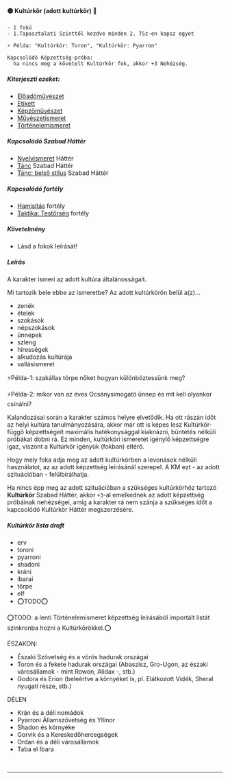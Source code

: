 #### 🟡 Kultúrkör (adott kultúrkör) 🔁

```
- 1 fokú
- 1.Tapasztalati Szinttől kezdve minden 2. TSz-en kapsz egyet

⚡ Példa: "Kultúrkör: Toron", "Kultúrkör: Pyarron"

Kapcsolódó Képzettség-próba:
  ha nincs meg a követelt Kultúrkör fok, akkor +3 Nehézség.
```

##### Kiterjeszti ezeket:
- [Előadóművészet](../kepzettsegek/eloadomuveszet.md)
- [Etikett](../kepzettsegek/etikett.md)
- [Képzőművészet](../kepzettsegek/kepzomuveszet.md)
- [Művészetismeret](../kepzettsegek/muveszetismeret.md)
- [Történelemismeret](../kepzettsegek/tortenelemismeret.md)

##### Kapcsolódó Szabad Háttér

- [Nyelvismeret](nyelvismeret.md) Háttér
- [Tánc](../hatterek.szabad/tanc.md) Szabad Háttér
- [Tánc: belső stílus](../hatterek.szabad/tanc_belso_stilus.md)  Szabad Háttér

##### Kapcsolódó fortély
- [Hamisítás](../fortelyok.altalanos/hamisitas.md) fortély
- [Taktika: Testőrség](../fortelyok.harci/taktika_testorseg.md) fortély

##### Követelmény
- Lásd a fokok leírását!

##### Leírás

A karakter ismeri az adott kultúra általánosságait.

Mi tartozik bele ebbe az ismeretbe? Az adott kultúrkörön belül a(z)...
- zenék
- ételek
- szokások
- népszokások
- ünnepek
- szleng
- hírességek
- alkudozás kultúrája
- vallásismeret

⚡Példa-1: szakállas törpe nőket hogyan különböztessünk meg?

⚡Példa-2: mikor van az éves Ocsánysimogató ünnep és mit kell olyankor csinálni?

Kalandozásai során a karakter számos helyre elvetődik.  Ha ott rászán időt az helyi kultúra tanulmányozására, akkor már ott is képes lesz Kultúrkör-függő képzettségeit maximális hatékonysággal kiaknázni, büntetés nélküli próbákat dobni rá. Ez minden, kultúrköri ismeretet igénylő képzettségre igaz, viszont a Kultúrkör igényük (fokban) eltérő.

Hogy mely foka adja meg az adott kultúrkörben a levonások nélküli használatot, az az adott képzettség leírásánál szerepel. A KM ezt - az adott szituációban - felülbírálhatja. 

Ha nincs épp meg az adott szituációban a szükséges kultúrkörhöz tartozó **Kultúrkör** Szabad Háttér, akkor `+3`-al emelkednek az adott képzettség próbáinak nehézségei, amíg a karakter rá nem szánja a szükséges időt a kapcsolódó Kultúrkör Háttér megszerzésére.

##### Kultúrkör lista draft
- erv
- toroni
- pyarroni
- shadoni
- kráni
- ibarai
- törpe
- elf
- ⭕TODO⭕

⭕TODO: a lenti Történelemismeret képzettség leírásából importált listát szinkronba hozni a Kultúrkörökkel.⭕

ÉSZAKON:

- Északi Szövetség és a vörös hadurak országai
- Toron és a fekete hadurak országai (Abaszisz, Gro-Ugon, az északi városállamok - mint Rowon, Alidax -, stb.)
- Godora és Erion (beleértve a környéket is, pl. Elátkozott Vidék, Sheral nyugati része, stb.)

DÉLEN

- Krán és a déli nomádok
- Pyarroni Államszövetség és Yllinor
- Shadon és környéke
- Gorvik és a Kereskedőhercegségek
- Ordan és a déli városállamok
- Taba el Ibara

<br />

---
